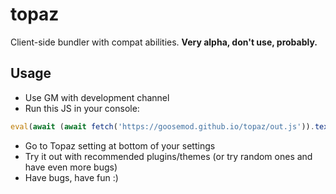# topaz
Client-side bundler with compat abilities. **Very alpha, don't use, probably.**

## Usage
- Use GM with development channel
- Run this JS in your console:
```js
eval(await (await fetch('https://goosemod.github.io/topaz/out.js')).text())
```
- Go to Topaz setting at bottom of your settings
- Try it out with recommended plugins/themes (or try random ones and have even more bugs)
- Have bugs, have fun :)